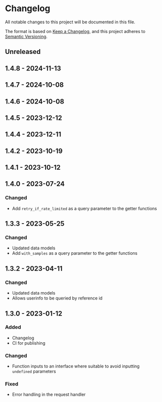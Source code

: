 # Changelog

All notable changes to this project will be documented in this file.

The format is based on [Keep a Changelog](https://keepachangelog.com/en/1.0.0/),
and this project adheres to [Semantic Versioning](https://semver.org/spec/v2.0.0.html).

## Unreleased

## 1.4.8 - 2024-11-13

## 1.4.7 - 2024-10-08

## 1.4.6 - 2024-10-08

## 1.4.5 - 2023-12-12

## 1.4.4 - 2023-12-11

## 1.4.2 - 2023-10-19

## 1.4.1 - 2023-10-12

## 1.4.0 - 2023-07-24
### Changed
- Add `retry_if_rate_limited` as a query parameter to the getter functions

## 1.3.3 - 2023-05-25
### Changed
- Updated data models
- Add `with_samples` as a query parameter to the getter functions

## 1.3.2 - 2023-04-11
### Changed
- Updated data models
- Allows userinfo to be queried by reference id

## 1.3.0 - 2023-01-12
### Added
- Changelog
- CI for publishing

### Changed
- Function inputs to an interface where suitable to avoid inputting `undefined` parameters

### Fixed
- Error handling in the request handler
